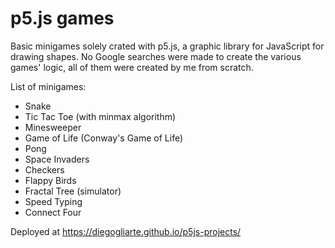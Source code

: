 # p5.js games

Basic minigames solely crated with p5.js, a graphic library for JavaScript for drawing shapes. No Google searches were made to create the various games' logic, all of them were created by me from scratch.

List of minigames:
- Snake
- Tic Tac Toe (with minmax algorithm)
- Minesweeper
- Game of Life (Conway's Game of Life)
- Pong
- Space Invaders
- Checkers
- Flappy Birds
- Fractal Tree (simulator)
- Speed Typing
- Connect Four

Deployed at https://diegogliarte.github.io/p5js-projects/
